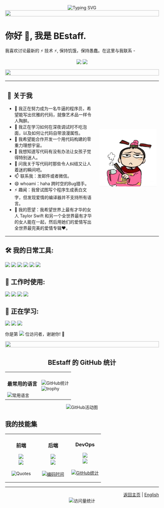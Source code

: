 <div align="center">
  
  <!-- 标题动画 -->
  <img src="https://readme-typing-svg.herokuapp.com?font=Fira+Code&weight=500&size=40&pause=1000&color=CA24F7&center=true&vCenter=true&random=false&width=600&height=100&lines=%E5%98%BF%EF%BC%8C%E4%BD%A0%E5%A5%BD%E5%95%8A+%F0%9F%91%8B+%E6%88%91%E6%98%AF+BEstaff;%E6%AC%A2%E8%BF%8E%E6%9D%A5%E5%88%B0%E6%88%91%E7%9A%84%E6%95%B0%E5%AD%97%E4%B8%96%E7%95%8C!;%E4%BB%A3%E7%A0%81+%E2%9D%A4%EF%B8%8F+%E8%89%BA%E6%9C%AF+%E2%9D%A4%EF%B8%8F+%E7%94%9F%E6%B4%BB" alt="Typing SVG" />
  
  <!-- 彩色分隔线 -->
  <img src="https://i.imgur.com/dBaSKWF.gif" height="20" width="100%">
</div>

# 你好 👋, 我是 BEstaff.

我喜欢讨论最新的 ⚡ 技术 ⚡, 保持饥饿，保持愚蠢。在这里与我联系 -

<p align="center">
  <a href="mailto:1912975308@qq.com"><img src="https://img.shields.io/badge/-邮箱-red?style=for-the-badge&logo=gmail&logoColor=white"/></a>
  <a href="https://github.com/Midnight-719"><img src="https://img.shields.io/badge/-GitHub-black?style=for-the-badge&logo=github&logoColor=white"/></a>
</p>

<!-- 添加彩色分隔线 -->
<img src="https://i.imgur.com/dBaSKWF.gif" height="20" width="100%">

<table>
  <tr>
    <td width="60%">
      <h2>🚀 关于我</h2>
      <ul>
        <li>🔭 我正在努力成为一名牛逼的程序员，希望能写出优雅的代码，就像艺术品一样令人陶醉。</li>
        <li>🌱 我正在学习如何在深夜调试时不吃泡面，以及如何让代码自带浪漫属性。</li>
        <li>👯 我希望能合作开发一个用代码构建的零重力理想宇宙。</li>
        <li>🤔 我想知道写代码有没有办法让女孩子觉得特别迷人。</li>
        <li>💬 问我关于写代码时那些令人纠结又让人着迷的瞬间吧。</li>
        <li>📫 联系我：发邮件或者微信。</li>
        <li>😄 whoami：haha 跨时空的Bug猎手。</li>
        <li>⚡ 趣闻：我曾试图写个程序生成表白文字，但发现爱情的编译器并不支持所有语言。</li>
        <li>🌟 我的愿望：我希望世界上最有才华的女人 Taylor Swift 和另一个全世界最有才华的女人能在一起，然后用她们的爱情写出全世界最完美的爱情专辑❤️。</li>
      </ul>
    </td>
    <td width="40%">
      <img src="./profile-image.JPG" alt="BEstaff Profile Image" width="100%" />
      <!-- 请将 "profile-image.JPG" 替换为您实际的图片文件名 -->
    </td>
  </tr>
</table>

## 🛠️ 我的日常工具:
<div>
  <img src="https://img.shields.io/badge/-Python-3776AB?style=flat-square&logo=python&logoColor=white" />
  <img src="https://img.shields.io/badge/-Next.js-000000?style=flat-square&logo=next.js&logoColor=white" />
  <img src="https://img.shields.io/badge/-Flutter-02569B?style=flat-square&logo=flutter&logoColor=white" />
  <img src="https://img.shields.io/badge/-VS%20Code-007ACC?style=flat-square&logo=visual-studio-code&logoColor=white" />
  <img src="https://img.shields.io/badge/-Git-F05032?style=flat-square&logo=git&logoColor=white" />
  <img src="https://img.shields.io/badge/-GitHub-181717?style=flat-square&logo=github&logoColor=white" />
</div>

## 💼 工作时使用:
<div>
  <img src="https://img.shields.io/badge/-React-61DAFB?style=flat-square&logo=react&logoColor=black" />
  <img src="https://img.shields.io/badge/-Docker-2496ED?style=flat-square&logo=docker&logoColor=white" />
  <img src="https://img.shields.io/badge/-TypeScript-3178C6?style=flat-square&logo=typescript&logoColor=white" />
  <img src="https://img.shields.io/badge/-Node.js-339933?style=flat-square&logo=node.js&logoColor=white" />
</div>

## 🌱 正在学习:
<div>
  <img src="https://img.shields.io/badge/-Kubernetes-326CE5?style=flat-square&logo=kubernetes&logoColor=white" />
  <img src="https://img.shields.io/badge/-AWS-232F3E?style=flat-square&logo=amazon-aws&logoColor=white" />
  <img src="https://img.shields.io/badge/-GraphQL-E10098?style=flat-square&logo=graphql&logoColor=white" />
</div>

你是第 <img src="https://profile-counter.glitch.me/BEstaff/count.svg" /> 位访问者，谢谢你! 👋

<!-- 添加分隔线 -->
<img src="https://i.imgur.com/dBaSKWF.gif" height="20" width="100%">

<div align="center">
  <h2>BEstaff 的 GitHub 统计</h2>
  <table>
    <tr>
      <td>
        <h3>最常用的语言</h3>
        <img src="https://github-readme-stats.vercel.app/api/top-langs/?username=BEstaff&hide_title=true&hide_border=true&layout=compact&langs_count=6&text_color=000&icon_color=fff&bg_color=0,52fa5a,4dfcff,c64dff&theme=graywhite" alt="常用语言" />
      </td>
      <td>
        <img src="https://github-readme-stats.vercel.app/api?username=BEstaff&show_icons=true&theme=radical" alt="GitHub统计" />
        <br>
        <img src="https://github-profile-trophy.vercel.app/?username=BEstaff&theme=radical&row=1&column=6" alt="trophy" />
      </td>
    </tr>
  </table>
  
  <img src="https://github-readme-activity-graph.vercel.app/graph?username=BEstaff&bg_color=000000&color=9e4c98&line=9e4c98&point=DA61D5&area=true&hide_border=true" alt="GitHub活动图" />
</div>

## 我的技能集
<table>
  <tr>
    <td valign="top" width="33%">
      <h3 align="center">前端</h3>
      <div align="center">
        <img src="https://skillicons.dev/icons?i=html,css,js,ts,react,nextjs,flutter" />
        <br>
        <img src="https://skillicons.dev/icons?i=figma,tailwind,sass,materialui" />
        <br>
        <br>
        <img src="https://quotes-github-readme.vercel.app/api?type=horizontal&theme=radical" alt="Quotes" />
        <br>
        <br>
      </div>
    </td>
    <td valign="top" width="33%">
      <h3 align="center">后端</h3>
      <div align="center">
        <img src="https://skillicons.dev/icons?i=python,nodejs,express,mongodb,mysql,redis" />
        <br>
        <img src="https://skillicons.dev/icons?i=django,fastapi,graphql,prisma" />
        <br>
        <br>
        <a href="https://github.com/BEstaff">
          <img src="https://github-profile-summary-cards.vercel.app/api/cards/productive-time?username=BEstaff&theme=radical" alt="编码时间">
        </a>
        <br>
      </div>
    </td>
    <td valign="top" width="33%">
      <h3 align="center">DevOps</h3>
      <div align="center">
        <img src="https://skillicons.dev/icons?i=git,github,docker,kubernetes,aws" />
        <br>
        <img src="https://skillicons.dev/icons?i=azure,gcp,jenkins,nginx,prometheus" />
        <br>
        <br>
        <a href="https://github.com/BEstaff">
          <img src="https://github-profile-summary-cards.vercel.app/api/cards/profile-details?username=BEstaff&theme=radical" alt="GitHub统计">
        </a>
      </div>
    </td>
  </tr>
</table>

<!-- <div align="center">
  <a href="https://www.buymeacoffee.com/bestaff" target="_blank"><img src="https://cdn.buymeacoffee.com/buttons/v2/default-yellow.png" alt="买杯咖啡" style="height: 60px !important;width: 217px !important;" ></a>
</div> -->

---

<div align="right">
  <a href="README.md">返回主页</a> | <a href="README.en.md">English</a>
</div>

<div align="center">
  <img src="https://komarev.com/ghpvc/?username=BEstaff&color=blueviolet&style=flat-square" alt="访问量统计" />
</div>